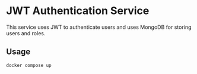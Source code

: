 # JWT Authentication Service
This service uses JWT to authenticate users and uses MongoDB for storing users and roles.

## Usage
```
docker compose up
```
